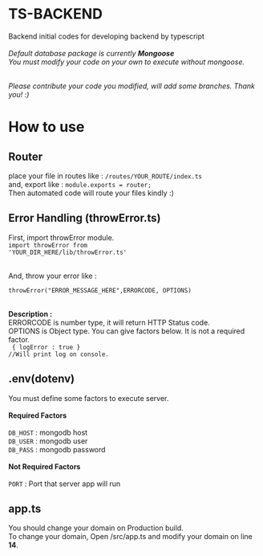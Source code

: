 # TS-BACKEND
Backend initial codes for developing backend by typescript<br/><br/>
<i>Default database package is currently <b>Mongoose</b><br/>
You must modify your code on your own to execute without mongoose.<br/><br/>

Please contribute your code you modified, will add some branches. Thank you! :)
</i>

# How to use
## Router
place your file in routes like :
<code>/routes/YOUR_ROUTE/index.ts</code><br/>
and, export like : <code>module.exports = router;</code><br/>
Then automated code will route your files kindly :)

## Error Handling (throwError.ts)
First, import throwError module.<br/>
<code>import throwError from 'YOUR_DIR_HERE/lib/throwError.ts'</code><br/><br/>

And, throw your error like : <br/>
<code> throwError("ERROR_MESSAGE_HERE",ERRORCODE, OPTIONS)</code><br/><br/>

<b>Description : </b><br/>
ERRORCODE is number type, it will return HTTP Status code.<br/>
OPTIONS is Object type. You can give factors below. It is not a required factor.<br/>
<code>
{ 
  logError : true 
} //Will print log on console.
</code>

## .env(dotenv)
You must define some factors to execute server.<br/><br/>
<b>Required Factors</b><br/><br/>
<code>DB_HOST</code> : mongodb host<br/>
<code>DB_USER</code> : mongodb user<br/>
<code>DB_PASS</code> : mongodb password<br/><br/>
<b>Not Required Factors</b><br/><br/>
<code>PORT</code> : Port that server app will run

## app.ts
You should change your domain on Production build.<br/>
To change your domain, Open /src/app.ts and modify your domain on line <b>14</b>.
